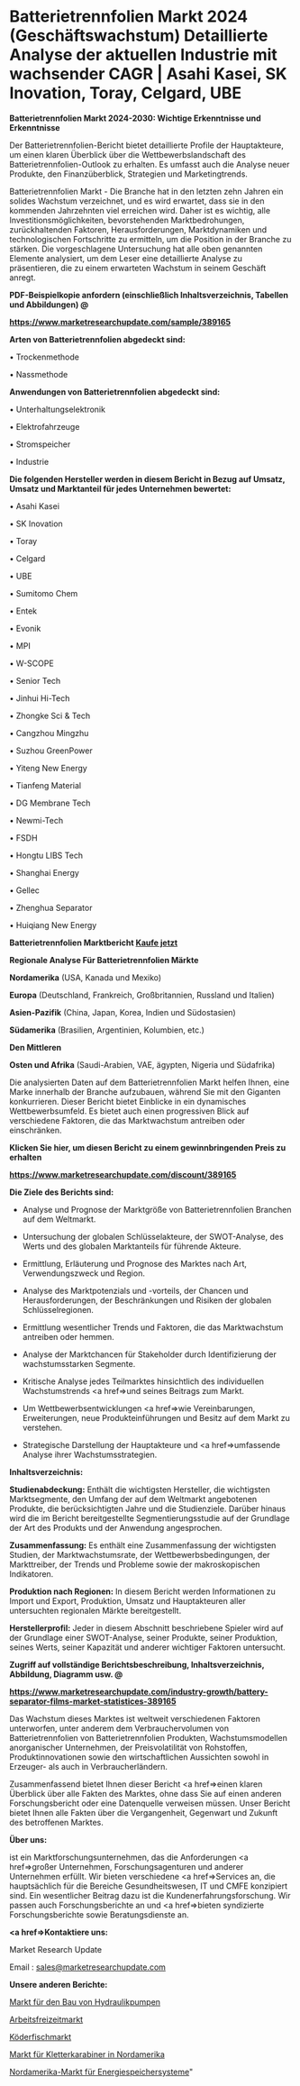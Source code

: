# Batterietrennfolien Markt 2024 (Geschäftswachstum) Detaillierte Analyse der aktuellen Industrie mit wachsender CAGR | Asahi Kasei, SK Inovation, Toray, Celgard, UBE

<strong>Batterietrennfolien Markt 2024-2030: Wichtige Erkenntnisse und Erkenntnisse</strong>

Der Batterietrennfolien-Bericht bietet detaillierte Profile der Hauptakteure, um einen klaren Überblick über die Wettbewerbslandschaft des Batterietrennfolien-Outlook zu erhalten. Es umfasst auch die Analyse neuer Produkte, den Finanzüberblick, Strategien und Marketingtrends.

Batterietrennfolien Markt - Die Branche hat in den letzten zehn Jahren ein solides Wachstum verzeichnet, und es wird erwartet, dass sie in den kommenden Jahrzehnten viel erreichen wird. Daher ist es wichtig, alle Investitionsmöglichkeiten, bevorstehenden Marktbedrohungen, zurückhaltenden Faktoren, Herausforderungen, Marktdynamiken und technologischen Fortschritte zu ermitteln, um die Position in der Branche zu stärken. Die vorgeschlagene Untersuchung hat alle oben genannten Elemente analysiert, um dem Leser eine detaillierte Analyse zu präsentieren, die zu einem erwarteten Wachstum in seinem Geschäft anregt.



<strong><b>PDF-Beispielkopie anfordern (einschließlich Inhaltsverzeichnis, Tabellen und Abbildungen) @ </b></strong>

<strong><a href=https://www.marketresearchupdate.com/sample/389165>

<strong>https://www.marketresearchupdate.com/sample/389165</u></a></strong></strong>



<strong>Arten von Batterietrennfolien abgedeckt sind:</strong>

• Trockenmethode

• Nassmethode



<strong>Anwendungen von Batterietrennfolien abgedeckt sind:</strong>

• Unterhaltungselektronik

• Elektrofahrzeuge

• Stromspeicher

• Industrie



<strong>Die folgenden Hersteller werden in diesem Bericht in Bezug auf Umsatz, Umsatz und Marktanteil für jedes Unternehmen bewertet:</strong>

• Asahi Kasei

• SK Inovation

• Toray

• Celgard

• UBE

• Sumitomo Chem

• Entek

• Evonik

• MPI

• W-SCOPE

• Senior Tech

• Jinhui Hi-Tech

• Zhongke Sci & Tech

• Cangzhou Mingzhu

• Suzhou GreenPower

• Yiteng New Energy

• Tianfeng Material

• DG Membrane Tech

• Newmi-Tech

• FSDH

• Hongtu LIBS Tech

• Shanghai Energy

• Gellec

• Zhenghua Separator

• Huiqiang New Energy



<strong>Batterietrennfolien Marktbericht <a href=https://www.marketresearchupdate.com/buynow/389165>Kaufe jetzt</a></strong>



<strong>Regionale Analyse Für Batterietrennfolien Märkte</strong>



<strong>Nordamerika</strong> (USA, Kanada und Mexiko)



<strong>Europa</strong> (Deutschland, Frankreich, Großbritannien, Russland und Italien)



<strong>Asien-Pazifik</strong> (China, Japan, Korea, Indien und Südostasien)



<strong>Südamerika</strong> (Brasilien, Argentinien, Kolumbien, etc.)



<strong>Den Mittleren</strong> 

<strong>Osten und Afrika</strong> (Saudi-Arabien, VAE, ägypten, Nigeria und Südafrika)

Die analysierten Daten auf dem Batterietrennfolien Markt helfen Ihnen, eine Marke innerhalb der Branche aufzubauen, während Sie mit den Giganten konkurrieren. Dieser Bericht bietet Einblicke in ein dynamisches Wettbewerbsumfeld. Es bietet auch einen progressiven Blick auf verschiedene Faktoren, die das Marktwachstum antreiben oder einschränken.



<strong>Klicken Sie hier, um diesen Bericht zu einem gewinnbringenden Preis zu erhalten
</strong>

<strong><a href=https://www.marketresearchupdate.com/discount/389165>https://www.marketresearchupdate.com/discount/389165</b></u></strong></a>



<strong>Die Ziele des Berichts sind:</strong>

- Analyse und Prognose der Marktgröße von Batterietrennfolien Branchen auf dem Weltmarkt.

- Untersuchung der globalen Schlüsselakteure, der SWOT-Analyse, des Werts und des globalen Marktanteils für führende Akteure.

- Ermittlung, Erläuterung und Prognose des Marktes nach Art, Verwendungszweck und Region.

- Analyse des Marktpotenzials und -vorteils, der Chancen und Herausforderungen, der Beschränkungen und Risiken der globalen Schlüsselregionen.

- Ermittlung wesentlicher Trends und Faktoren, die das Marktwachstum antreiben oder hemmen.

- Analyse der Marktchancen für Stakeholder durch Identifizierung der wachstumsstarken Segmente.

- Kritische Analyse jedes Teilmarktes hinsichtlich des individuellen Wachstumstrends <a href=>und</a> seines Beitrags zum Markt.

- Um Wettbewerbsentwicklungen <a href=>wie</a> Vereinbarungen, Erweiterungen, neue Produkteinführungen und Besitz auf dem Markt zu verstehen.

- Strategische Darstellung der Hauptakteure und <a href=>umfas</a>sende Analyse ihrer Wachstumsstrategien.



<strong>Inhaltsverzeichnis:</strong>



<strong>Studienabdeckung:</strong> Enthält die wichtigsten Hersteller, die wichtigsten Marktsegmente, den Umfang der auf dem Weltmarkt angebotenen Produkte, die berücksichtigten Jahre und die Studienziele. Darüber hinaus wird die im Bericht bereitgestellte Segmentierungsstudie auf der Grundlage der Art des Produkts und der Anwendung angesprochen.



<strong>Zusammenfassung:</strong> Es enthält eine Zusammenfassung der wichtigsten Studien, der Marktwachstumsrate, der Wettbewerbsbedingungen, der Markttreiber, der Trends und Probleme sowie der makroskopischen Indikatoren.



<strong>Produktion nach Regionen:</strong> In diesem Bericht werden Informationen zu Import und Export, Produktion, Umsatz und Hauptakteuren aller untersuchten regionalen Märkte bereitgestellt.



<strong>Herstellerprofil:</strong> Jeder in diesem Abschnitt beschriebene Spieler wird auf der Grundlage einer SWOT-Analyse, seiner Produkte, seiner Produktion, seines Werts, seiner Kapazität und anderer wichtiger Faktoren untersucht.



<strong><b>Zugriff auf vollständige Berichtsbeschreibung, Inhaltsverzeichnis, Abbildung, Diagramm usw. @ </b></strong>

<strong><a href=https://www.marketresearchupdate.com/industry-growth/battery-separator-films-market-statistices-389165>https://www.marketresearchupdate.com/industry-growth/battery-separator-films-market-statistices-389165</a></strong>

Das Wachstum dieses Marktes ist weltweit verschiedenen Faktoren unterworfen, unter anderem dem Verbrauchervolumen von Batterietrennfolien von Batterietrennfolien Produkten, Wachstumsmodellen anorganischer Unternehmen, der Preisvolatilität von Rohstoffen, Produktinnovationen sowie den wirtschaftlichen Aussichten sowohl in Erzeuger- als auch in Verbraucherländern.

Zusammenfassend bietet Ihnen dieser Bericht <a href=>einen</a> klaren Überblick über alle Fakten des Marktes, ohne dass Sie auf einen anderen Forschungsbericht oder eine Datenquelle verweisen müssen. Unser Bericht bietet Ihnen alle Fakten über die Vergangenheit, Gegenwart und Zukunft des betroffenen Marktes.



<strong>Über uns:</strong>

 ist ein Marktforschungsunternehmen, das die Anforderungen <a href=>großer</a> Unternehmen, Forschungsagenturen und anderer Unternehmen erfüllt. Wir bieten verschiedene <a href=>Services</a> an, die hauptsächlich für die Bereiche Gesundheitswesen, IT und CMFE konzipiert sind. Ein wesentlicher Beitrag dazu ist die Kundenerfahrungsforschung. Wir passen auch Forschungsberichte an und <a href=>bieten</a> syndizierte Forschungsberichte sowie Beratungsdienste an.



<strong><a href=>Kontaktiere uns:</a></strong>

Market Research Update

Email : sales@marketresearchupdate.com



<strong>Unsere anderen Berichte:</strong>

<a href=https://www.linkedin.com/pulse/hydraulic-pumps-construction-market-research>Markt für den Bau von Hydraulikpumpen</a>

<a href=https://www.linkedin.com/pulse/workleisure-market-size-emerging-trends-consumption-analysis>Arbeitsfreizeitmarkt</a>

<a href=https://www.linkedin.com/pulse/lure-fishing-market-2023-analysis-growth>Köderfischmarkt</a>

<a href=https://www.linkedin.com/pulse/north-america-climbing-carabiner-market-2023>Markt für Kletterkarabiner in Nordamerika</a>

<a href=https://www.linkedin.com/pulse/north-america-energy-storage-systems-market-report>Nordamerika-Markt für Energiespeichersysteme</a>"
